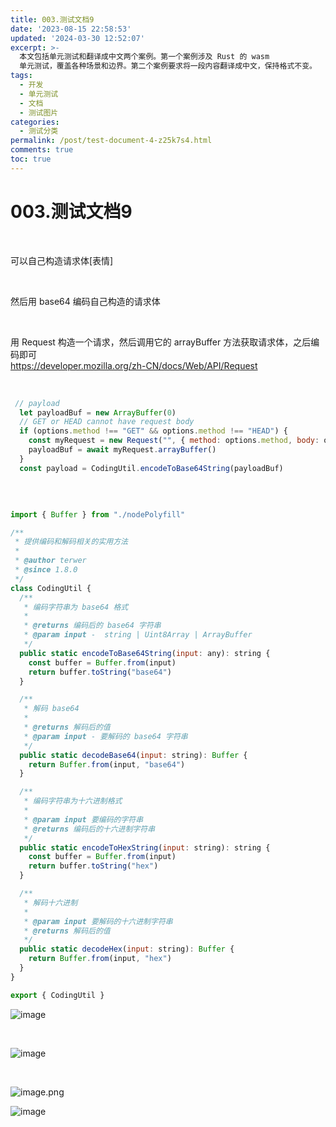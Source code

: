 ```yaml
---
title: 003.测试文档9
date: '2023-08-15 22:58:53'
updated: '2024-03-30 12:52:07'
excerpt: >-
  本文包括单元测试和翻译成中文两个案例。第一个案例涉及 Rust 的 wasm
  单元测试，覆盖各种场景和边界。第二个案例要求将一段内容翻译成中文，保持格式不变。
tags:
  - 开发
  - 单元测试
  - 文档
  - 测试图片
categories:
  - 测试分类
permalink: /post/test-document-4-z25k7s4.html
comments: true
toc: true
---
```


# 003.测试文档9

‍

可以自己构造请求体[表情]

‍

然后用 base64 编码自己构造的请求体

‍

用 Request 构造一个请求，然后调用它的 arrayBuffer 方法获取请求体，之后编码即可  
https://developer.mozilla.org/zh-CN/docs/Web/API/Request

‍

```js
 // payload
  let payloadBuf = new ArrayBuffer(0)
  // GET or HEAD cannot have request body
  if (options.method !== "GET" && options.method !== "HEAD") {
    const myRequest = new Request("", { method: options.method, body: options.data })
    payloadBuf = await myRequest.arrayBuffer()
  }
  const payload = CodingUtil.encodeToBase64String(payloadBuf)
```

‍

```js

import { Buffer } from "./nodePolyfill"

/**
 * 提供编码和解码相关的实用方法
 *
 * @author terwer
 * @since 1.8.0
 */
class CodingUtil {
  /**
   * 编码字符串为 base64 格式
   *
   * @returns 编码后的 base64 字符串
   * @param input -  string | Uint8Array | ArrayBuffer
   */
  public static encodeToBase64String(input: any): string {
    const buffer = Buffer.from(input)
    return buffer.toString("base64")
  }

  /**
   * 解码 base64
   *
   * @returns 解码后的值
   * @param input - 要解码的 base64 字符串
   */
  public static decodeBase64(input: string): Buffer {
    return Buffer.from(input, "base64")
  }

  /**
   * 编码字符串为十六进制格式
   *
   * @param input 要编码的字符串
   * @returns 编码后的十六进制字符串
   */
  public static encodeToHexString(input: string): string {
    const buffer = Buffer.from(input)
    return buffer.toString("hex")
  }

  /**
   * 解码十六进制
   *
   * @param input 要解码的十六进制字符串
   * @returns 解码后的值
   */
  public static decodeHex(input: string): Buffer {
    return Buffer.from(input, "hex")
  }
}

export { CodingUtil }
```

​![image](http://onu1xvsy0.bkt.clouddn.com/test/20240330091641..png)​

‍

​![image](https://img1.terwer.space/api/public/image-20240330120442-gtvn48v.png)​

‍

​![image.png](http://onu1xvsy0.bkt.clouddn.com/test/20240330125412.png)​

​![image](http://onu1xvsy0.bkt.clouddn.com/test/20240330125520.png)​
